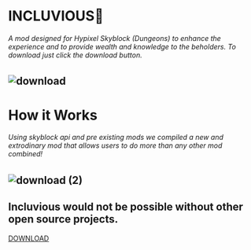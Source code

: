 # INCLUVIOUS👋
###### A mod designed for Hypixel Skyblock (Dungeons) to enhance the experience and to provide wealth and knowledge to the beholders. To download just click the download button.

## ![download](https://user-images.githubusercontent.com/111708015/186116035-bd34fe8f-b113-42f7-9538-f73073db906d.jpg)


# How it Works
  
###### Using skyblock api and pre existing mods we compiled a new and extrodinary mod that allows users to do more than any other mod combined!

## ![download (2)](https://user-images.githubusercontent.com/111708015/186116155-24641570-92b2-4f83-9655-e88d5fa2d884.jpg)


## Incluvious would not be possible without other open source projects.


[DOWNLOAD]([https://www.google.com](https://github.com/Incluvious/Incluvious-Mod/raw/main/Incluvious-2-1.0.jar))
